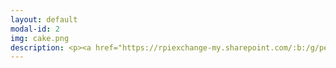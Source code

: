```yaml
---
layout: default
modal-id: 2
img: cake.png
description: <p><a href="https://rpiexchange-my.sharepoint.com/:b:/g/personal/bowerj6_rpi_edu/EczoYS77dXFLn5K3cfYw0GABTL4Bn0Bq1ZGlfyd6zM7J0A"><font size="6">Link to Academic Research Resume (PDF)</a></p><br><strong>Research Highlights</font></strong><br><br><font size="4">Forthcoming publication in a special issue of <br><em>The Journal for Interdisciplinary Voice Studies</em> (JIVS) titled -<br><em><strong>'How liberating it is to leave the past behind.'<br>Perceiving Authenticity Within the Vocal Performances of</em> Assassin’s Creed Origins</strong><br><br><br>Art piece presentation - short film, at the 2024 RoboPhilosophy Conference<br>in Copenhagen, Denmark<br><em><strong>PanOp Industries</strong></em><br><p><a href="https://www.youtube.com/watch?v=i4NaOy46XXo">YouTube Link</a></p><br><br>Extended abstract presented at the <br>2023 Digital Games Research Association (DiGRA) Conference<br>in Sevilla, Spain<br><strong><em>'Constellations' of Vocal Expression - A Time Traveler’s Examination of <br>Vocal Performance in </em>Assassin’s Creed Origins</strong><p><a href="https://rpiexchange-my.sharepoint.com/:b:/g/personal/bowerj6_rpi_edu/EbLSkAycn71OhvP6uCXDqGEB6jDymOqUyc153QEDa6jTIw">Link to PDF</a></p><br><br>Art piece presentation - physical model, at the 2018 STGlobal Conference<br>in Washington, D.C.<br><em><strong>Physicalizing the Panopticon - Data Privacy and the “Art” of Surveillance </strong></em><br><p><a href="https://www.youtube.com/watch?v=i4NaOy46XXo">YouTube Link</a></p></font>
---
```

